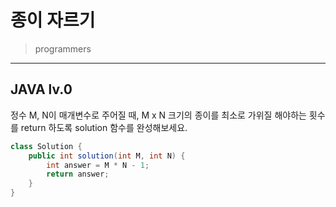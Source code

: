 # 종이 자르기

> programmers
> 

---

## JAVA lv.0
정수 M, N이 매개변수로 주어질 때, M x N 크기의 종이를 최소로 가위질 해야하는 횟수를 return 하도록 solution 함수를 완성해보세요.

```java
class Solution {
    public int solution(int M, int N) {
        int answer = M * N - 1;
        return answer;
    }
}
```